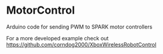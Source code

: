 # MotorControl
Arduino code for sending PWM to SPARK motor controllers

For a more developed example check out https://github.com/corndog2000/XboxWirelessRobotControl
